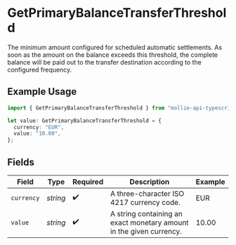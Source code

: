 # GetPrimaryBalanceTransferThreshold

The minimum amount configured for scheduled automatic settlements. As soon as the amount on the balance exceeds this threshold, the complete balance will be paid out to the transfer destination according to the configured frequency.

## Example Usage

```typescript
import { GetPrimaryBalanceTransferThreshold } from "mollie-api-typescript/models/operations";

let value: GetPrimaryBalanceTransferThreshold = {
  currency: "EUR",
  value: "10.00",
};
```

## Fields

| Field                                                               | Type                                                                | Required                                                            | Description                                                         | Example                                                             |
| ------------------------------------------------------------------- | ------------------------------------------------------------------- | ------------------------------------------------------------------- | ------------------------------------------------------------------- | ------------------------------------------------------------------- |
| `currency`                                                          | *string*                                                            | :heavy_check_mark:                                                  | A three-character ISO 4217 currency code.                           | EUR                                                                 |
| `value`                                                             | *string*                                                            | :heavy_check_mark:                                                  | A string containing an exact monetary amount in the given currency. | 10.00                                                               |